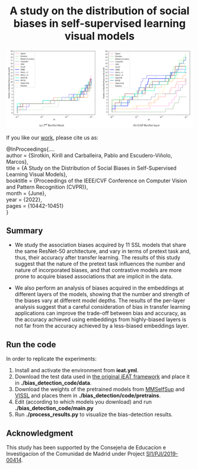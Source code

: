 <h1 align="center">
A study on the distribution of social biases in self-supervised learning visual models
</h1>

![Number of biases at different values of the thresholding parameter](header.PNG)

If you like our [work](https://openaccess.thecvf.com/content/CVPR2022/papers/Sirotkin_A_Study_on_the_Distribution_of_Social_Biases_in_Self-Supervised_CVPR_2022_paper.pdf), please cite us as: 


@InProceedings{....<br />
    author    = {Sirotkin, Kirill and Carballeira, Pablo and Escudero-Viñolo, Marcos},<br />
    title     = {A Study on the Distribution of Social Biases in Self-Supervised Learning Visual Models},<br />
    booktitle = {Proceedings of the IEEE/CVF Conference on Computer Vision and Pattern Recognition (CVPR)},<br />
    month     = {June},<br />
    year      = {2022},<br />
    pages     = {10442-10451}<br />
}


## Summary 

- We study the association biases acquired by 11 SSL models that share the same ResNet-50 architecture, and vary in terms of pretext task and, thus, their accuracy after transfer learning. The results of this study suggest that the nature of the pretext task influences the number and nature of incorporated biases, and that contrastive models are more prone to acquire  biased associations that are implicit in the data.
    
- We also perform an analysis of biases acquired in the embeddings at different layers of the models, showing that the number and strength of the biases vary at different model depths.  The results of the per-layer analysis suggest that a careful consideration of bias in transfer learning applications can improve the trade-off between bias and accuracy, as the accuracy achieved using embeddings from highly-biased layers is not far from the accuracy achieved by a less-biased embeddings layer.
 
## Run the code

In order to replicate the experiments:
1. Install and activate the environment from **ieat.yml**.
2. Download the test data used in [the original iEAT framework](https://github.com/ryansteed/ieat/tree/master/data) and place it in **./bias_detection_code/data**.
3. Download the weights of the pretrained models from [MMSelfSup](https://github.com/open-mmlab/mmselfsup/blob/master/docs/en/model_zoo.md) and [VISSL](https://github.com/facebookresearch/vissl/blob/main/MODEL_ZOO.md) and
places them in **./bias_detection/code/pretrains**.
4. Edit (according to which models you download) and run **./bias_detection_code/main.py**
5. Run **./process_results.py** to visualize the bias-detection results. 


## Acknowledgment
This study has been supported by the Consejeŕıa de Educacíon e Investigacíon of the Comunidad de Madrid under Project [SI1/PJI/2019-00414](http://www-vpu.eps.uam.es/projects/aiseeme/).
